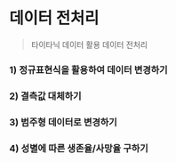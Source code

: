 # 데이터 전처리

> 타이타닉 데이터 활용 데이터 전처리 

### 1) 정규표현식을 활용하여 데이터 변경하기

### 2) 결측값 대체하기

### 3) 범주형 데이터로 변경하기

### 4) 성별에 따른 생존율/사망율 구하기


